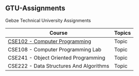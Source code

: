 ## GTU-Assignments
 Gebze Technical University Assignments
 
 |Course|Topics|
 |------|------|
 |[CSE102 - Computer Programming](https://github.com/AhmetKadir/GTU-Assignments/tree/main/CSE102-Computer-Programming)|Topic|
 |CSE108 - Computer Programming Lab|Topic|
 |CSE241 - Object Oriented Programming|Topic|
 |CSE222 - Data Structures And Algorithms|Topic|
 
 
 
 
